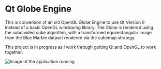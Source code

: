 # Qt Globe Engine
This is conversion of an old OpenGL Globe Engine to use Qt Version 6 instead of a basic OpenGL windowing library. The Globe is rendered using the subdivided cube algorithm, with a transformed equirectangular image from the Blue Marble dataset rendered via the cubemap strategy.

This project is in progress as I work through getting Qt and OpenGL to work together.

![Image of the application running](/blob/master/images/screenshot.PNG)


